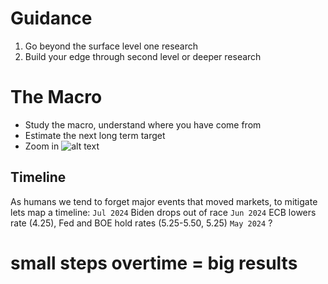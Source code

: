 # Guidance
1. Go beyond the surface level one research
2. Build your edge through second level or deeper research

# The Macro
- Study the macro, understand where you have come from
- Estimate the next long term target
- Zoom in
![alt text](https://taz-ali.github.io/docs/assets/images/RecessionsSP500.gif)

## Timeline
As humans we tend to forget major events that moved markets, to mitigate lets map a timeline:
  `Jul 2024`  Biden drops out of race
  `Jun 2024`  ECB lowers rate (4.25), Fed and BOE hold rates (5.25-5.50, 5.25)
  `May 2024`  ?


# small steps overtime = big results
